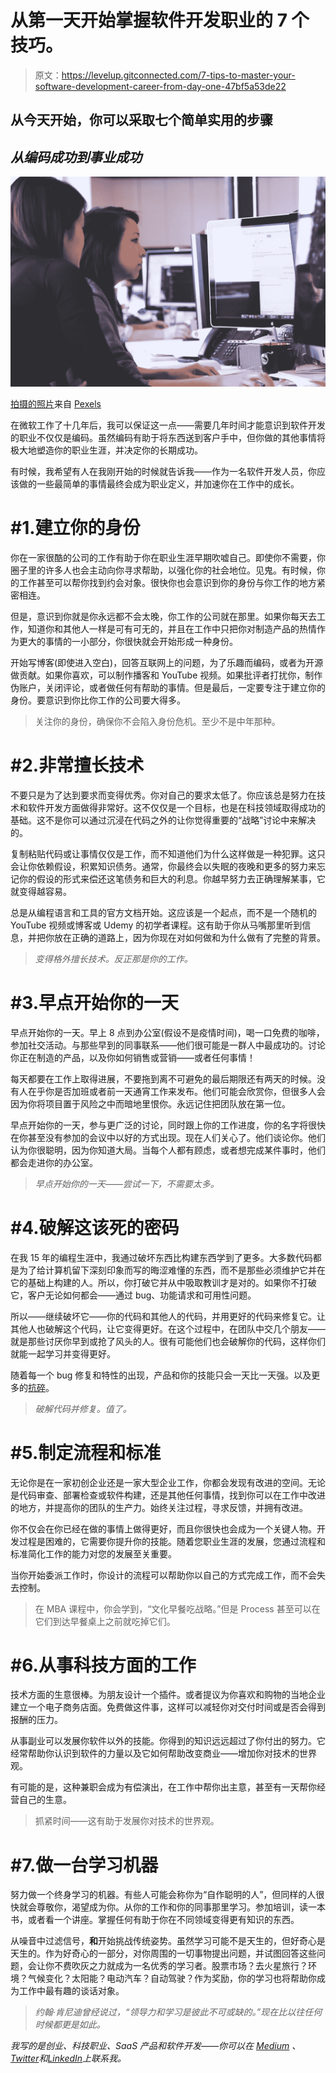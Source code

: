# 从第一天开始掌握软件开发职业的 7 个技巧。

> 原文：<https://levelup.gitconnected.com/7-tips-to-master-your-software-development-career-from-day-one-47bf5a53de22>

## 从今天开始，你可以采取七个简单实用的步骤

## *从编码成功到事业成功*

![](img/c31631007d50863b8f131c389167e97a.png)

[拍摄的照片](https://www.pexels.com/@startup-stock-photos?utm_content=attributionCopyText&utm_medium=referral&utm_source=pexels)来自 [Pexels](https://www.pexels.com/photo/working-woman-technology-computer-7374/?utm_content=attributionCopyText&utm_medium=referral&utm_source=pexels)

在微软工作了十几年后，我可以保证这一点——需要几年时间才能意识到软件开发的职业不仅仅是编码。虽然编码有助于将东西送到客户手中，但你做的其他事情将极大地塑造你的职业生涯，并决定你的长期成功。

有时候，我希望有人在我刚开始的时候就告诉我——作为一名软件开发人员，你应该做的一些最简单的事情最终会成为职业定义，并加速你在工作中的成长。

# #1.建立你的身份

你在一家很酷的公司的工作有助于你在职业生涯早期吹嘘自己。即使你不需要，你圈子里的许多人也会主动向你寻求帮助，以强化你的社会地位。见鬼。有时候，你的工作甚至可以帮你找到约会对象。很快你也会意识到你的身份与你工作的地方紧密相连。

但是，意识到你就是你永远都不会太晚，你工作的公司就在那里。如果你每天去工作，知道你和其他人一样是可有可无的，并且在工作中只把你对制造产品的热情作为更大的事情的一小部分，你很快就会开始形成一种身份。

开始写博客(即使进入空白)，回答互联网上的问题，为了乐趣而编码，或者为开源做贡献。如果你喜欢，可以制作播客和 YouTube 视频。如果批评者打扰你，制作伪账户，关闭评论，或者做任何有帮助的事情。但是最后，一定要专注于建立你的身份。要意识到你比你工作的公司要大得多。

> 关注你的身份，确保你不会陷入身份危机。至少不是中年那种。

# #2.非常擅长技术

不要只是为了达到要求而变得优秀。你对自己的要求太低了。你应该总是努力在技术和软件开发方面做得非常好。这不仅仅是一个目标，也是在科技领域取得成功的基础。这不是你可以通过沉浸在代码之外的让你觉得重要的“战略”讨论中来解决的。

复制粘贴代码或让事情仅仅是工作，而不知道他们为什么这样做是一种犯罪。这只会让你依赖假设，积累知识债务。通常，你最终会以失眠的夜晚和更多的努力来忘记你的假设的形式来偿还这笔债务和巨大的利息。你越早努力去正确理解某事，它就变得越容易。

总是从编程语言和工具的官方文档开始。这应该是一个起点，而不是一个随机的 YouTube 视频或博客或 Udemy 的初学者课程。这有助于你从马嘴那里听到信息，并把你放在正确的道路上，因为你现在对如何做和为什么做有了完整的背景。

> *变得格外擅长技术。反正那是你的工作。*

# #3.早点开始你的一天

早点开始你的一天。早上 8 点到办公室(假设不是疫情时间)，喝一口免费的咖啡，参加社交活动。与那些早到的同事联系——他们很可能是一群人中最成功的。讨论你正在制造的产品，以及你如何销售或营销——或者任何事情！

每天都要在工作上取得进展，不要拖到离不可避免的最后期限还有两天的时候。没有人在乎你是否加班或者前一天通宵工作来发布。他们可能会欣赏你，但很多人会因为你将项目置于风险之中而暗地里恨你。永远记住把团队放在第一位。

早点开始你的一天，参与更广泛的讨论，同时跟上你的工作进度，你的名字将很快在你甚至没有参加的会议中以好的方式出现。现在人们关心了。他们谈论你。他们认为你很聪明，因为你知道大局。当每个人都有顾虑，或者想完成某件事时，他们都会走进你的办公室。

> *早点开始你的一天——尝试一下，不需要太多。*

# #4.破解这该死的密码

在我 15 年的编程生涯中，我通过破坏东西比构建东西学到了更多。大多数代码都是为了给计算机留下深刻印象而写的晦涩难懂的东西，而不是那些必须维护它并在它的基础上构建的人。所以，你打破它并从中吸取教训才是对的。如果你不打破它，客户无论如何都会——通过 bug、功能请求和可用性问题。

所以——继续破坏它——你的代码和其他人的代码，并用更好的代码来修复它。让其他人也破解这个代码，让它变得更好。在这个过程中，在团队中交几个朋友——就是那些讨厌你早到或抢了风头的人。很有可能他们也会破解你的代码，这样你们就能一起学习并变得更好。

随着每一个 bug 修复和特性的出现，产品和你的技能只会一天比一天强。以及更多的[抗碎](https://www.amazon.com/Antifragile-Things-That-Disorder-Incerto/dp/0812979680)。

> *破解代码并修复。值了。*

# #5.制定流程和标准

无论你是在一家初创企业还是一家大型企业工作，你都会发现有改进的空间。无论是代码审查、部署检查或软件构建，还是其他任何事情，找到你可以在工作中改进的地方，并提高你的团队的生产力。始终关注过程，寻求反馈，并拥有改进。

你不仅会在你已经在做的事情上做得更好，而且你很快也会成为一个关键人物。开发过程是困难的，它需要你提升你的技能。随着您职业生涯的发展，您通过流程和标准简化工作的能力对您的发展至关重要。

当你开始委派工作时，你设计的流程可以帮助你以自己的方式完成工作，而不会失去控制。

> 在 MBA 课程中，你会学到，“文化早餐吃战略。”但是 Process 甚至可以在它们到达早餐桌上之前就吃掉它们。

# #6.从事科技方面的工作

技术方面的生意很棒。为朋友设计一个插件。或者提议为你喜欢和购物的当地企业建立一个电子商务店面。免费做这件事，这样可以减轻你对交付时间或是否会得到报酬的压力。

从事副业可以发展你软件以外的技能。你得到的知识远远超过了你付出的努力。它经常帮助你认识到软件的力量以及它如何帮助改变商业——增加你对技术的世界观。

有可能的是，这种兼职会成为有偿演出，在工作中帮你出主意，甚至有一天帮你经营自己的生意。

> 抓紧时间——这有助于发展你对技术的世界观。

# #7.做一台学习机器

努力做一个终身学习的机器。有些人可能会称你为“自作聪明的人”，但同样的人很快就会尊敬你，渴望成为你。从你的工作和你的同事那里学习。参加培训，读一本书，或者看一个讲座。掌握任何有助于你在不同领域变得更有知识的东西。

从噪音中过滤信号，**和**开始挑战传统姿势。虽然学习可能不是天生的，但好奇心是天生的。作为好奇心的一部分，对你周围的一切事物提出问题，并试图回答这些问题，会让你不费吹灰之力就成为一名优秀的学习者。股票市场？去火星旅行？环境？气候变化？太阳能？电动汽车？自动驾驶？作为奖励，你的学习也将帮助你成为工作中最有趣的谈话对象。

> *约翰·肯尼迪曾经说过，“领导力和学习是彼此不可或缺的。”现在比以往任何时候都更是如此。*

*我写的是创业、科技职业、SaaS 产品和软件开发——你可以在* [*Medium*](https://medium.com/@gopil) *、*[*Twitter*](https://twitter.com/@gopikl)*和*[*LinkedIn*](https://linkedin.com/in/@gopil)*上联系我。*